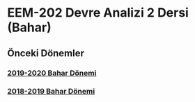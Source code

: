 # EEM-202 Devre Analizi 2 Dersi (Bahar)




## Önceki Dönemler

### [2019-2020 Bahar Dönemi](https://github.com/asenturk/eem202_19_20_Bahar)

### [2018-2019 Bahar Dönemi](https://github.com/asenturk/eem202_18-19_Bahar)